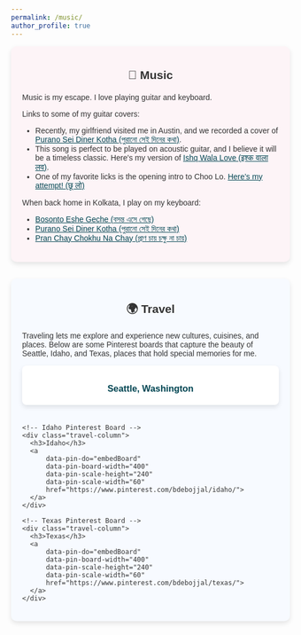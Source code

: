 ```yaml
---
permalink: /music/
author_profile: true
---
```


<style>
  body {
      font-family: "Arial", sans-serif;
      font-size: 14px;
      color: #333;
  }
  a {
      color: #014552;
  }
  h2 {
      text-align: center;
      font-weight: bold;
      margin-top: 20px;
      margin-bottom: 20px;
  }
  a:hover {
      text-decoration: underline;
  }
  .section {
      padding: 20px;
      margin-bottom: 30px;
      border-radius: 10px;
      box-shadow: 0 4px 8px rgba(0,0,0,0.1);
  }
  .music-section {
      background: #fdf4f7;
  }
  .travel-section {
      background: #f7faff;
  }
  table {
      margin: 20px auto;
      border-collapse: collapse;
      width: 80%;
      box-shadow: 0 4px 8px rgba(0,0,0,0.1);
  }
  table th, table td {
      border: 1px solid #ddd;
      padding: 10px;
      text-align: center;
  }
  table th {
      background-color: #f2f2f2;
      font-weight: bold;
  }
  table a {
      text-decoration: none;
      color: #014552;
  }
  table a:hover {
      text-decoration: underline;
  }
  
  /* Modal styles */
    /* Modal styles */
    .modal {
        display: none;
        position: fixed;
        z-index: 10000; /* Higher z-index to ensure it appears above the menu */
        left: 0;
        top: 0;
        width: 100%;
        height: 100%;
        background-color: rgba(0, 0, 0, 0.8);
        overflow: hidden; /* Prevent background scrolling */
    }

    .modal-content {
        position: fixed;
        top: 50%;
        left: 50%;
        transform: translate(-50%, -50%);
        margin: 0;
        padding: 20px; /* Adds some space inside the modal */
        width: 90%; /* Use a percentage for better responsiveness */
        max-width: 600px; /* Limit the maximum width */
        max-height: 80%; /* Prevent it from overflowing the viewport */
        background: white;
        border-radius: 10px;
        box-shadow: 0 4px 8px rgba(0, 0, 0, 0.2);
        z-index: 1100; /* Ensures the content is above the modal backdrop */
        overflow: auto; /* Add scrolling for content if necessary */
    }

    .modal img {
        max-width: 100%; /* Ensure image doesn't overflow the modal */
        max-height: 100%; /* Limit the image height */
        margin: 0 auto; /* Center the image */
        display: block;
    }

    .close {
        position: absolute;
        top: 10px;
        right: 10px;
        background: rgba(0, 0, 0, 0.6);
        border-radius: 50%;
        width: 30px;
        height: 30px;
        line-height: 30px;
        text-align: center;
        color: white;
        font-size: 18px;
        font-weight: bold;
        cursor: pointer;
        transition: background 0.3s;
    }

    .carousel-controls {
        display: flex;
        justify-content: space-between;
        align-items: center;
        position: absolute;
        top: 50%;
        width: 100%;
        transform: translateY(-50%);
        z-index: 10002; /* Higher z-index to stay above the modal content */
        pointer-events: none; /* Prevent blocking clicks outside the modal */
    }

    .carousel-controls span {
        pointer-events: all; /* Enable clicking on the buttons */
        color: #fff;
        font-size: 25px;
        cursor: pointer;
        padding: 0 15px;
        background: rgba(0, 0, 0, 0.5);
        border-radius: 50%;
        width: 35px;
        height: 35px;
        line-height: 35px;
        text-align: center;
        user-select: none;
        transition: background 0.3s ease;
    }

    .carousel-controls span:hover {
        background: rgba(0, 0, 0, 0.8);
    }


</style>

<div class="section music-section">
  <h2>🎵 Music</h2>
  <p>Music is my escape. I love playing guitar and keyboard.</p>
  <p>Links to some of my guitar covers:</p>
  <ul>
    <li>Recently, my girlfriend visited me in Austin, and we recorded a cover of <a href="https://youtu.be/i9sKbcSbjF4">Purano Sei Diner Kotha (পুরানো সেই দিনের কথা)</a>.</li>
    <li>This song is perfect to be played on acoustic guitar, and I believe it will be a timeless classic. Here's my version of <a href="/videos/IshqWalaLove.mov">Ishq Wala Love (इश्क वाला लव)</a>.</li>
    <li>One of my favorite licks is the opening intro to Choo Lo. <a href="/videos/Video-374.mov">Here’s my attempt! (छू लो)</a></li>
    <!-- <li>Bengali is my mother tongue, and though I never learned singing, I gave <a href="https://youtube.com/shorts/_3zst7uvgE8?si=JbpdwBvnh7QRhbRP">Coffee House er Shei Adda Ta (কফি হাউসের সেই আড্ডাটা)</a> a try.</li> -->
  </ul>
  <p>When back home in Kolkata, I play on my keyboard:</p>
  <ul>
    <li><a href="https://youtu.be/boWtt-A6qTU?si=vzbv0Mmv89o3w9Pc">Bosonto Eshe Geche (বসন্ত এসে গেছে)</a></li>
    <li><a href="https://youtu.be/uqbLpiiSf9M?si=j1hw4WHTiQ6bVB4t">Purano Sei Diner Kotha (পুরানো সেই দিনের কথা)</a></li>
    <li><a href="https://youtu.be/M9QqOV-6YJo?si=dbRzfBskeRMM-rgm">Pran Chay Chokhu Na Chay (প্রাণ চায় চক্ষু না চায়)</a></li>
  </ul>
</div>

<div class="section travel-section">
  <h2>🌍 Travel</h2>
  <p>Traveling lets me explore and experience new cultures, cuisines, and places. Below are some Pinterest boards that capture the beauty of Seattle, Idaho, and Texas, places that hold special memories for me.</p>
  
  <div class="travel-columns">
    <!-- Seattle Pinterest Board -->
    <div class="travel-column">
      <h3>Seattle, Washington</h3>
      <a 
          data-pin-do="embedBoard" 
          data-pin-board-width="400" 
          data-pin-scale-height="240" 
          data-pin-scale-width="60" 
          href="https://www.pinterest.com/bdebojjal/seattle-washington/">
      </a>
    </div>

    <!-- Idaho Pinterest Board -->
    <div class="travel-column">
      <h3>Idaho</h3>
      <a 
          data-pin-do="embedBoard" 
          data-pin-board-width="400" 
          data-pin-scale-height="240" 
          data-pin-scale-width="60" 
          href="https://www.pinterest.com/bdebojjal/idaho/">
      </a>
    </div>

    <!-- Texas Pinterest Board -->
    <div class="travel-column">
      <h3>Texas</h3>
      <a 
          data-pin-do="embedBoard" 
          data-pin-board-width="400" 
          data-pin-scale-height="240" 
          data-pin-scale-width="60" 
          href="https://www.pinterest.com/bdebojjal/texas/">
      </a>
    </div>
  </div>
</div>

<!-- Include Pinterest Script -->
<script async defer src="https://assets.pinterest.com/js/pinit.js"></script>

<style>
  .travel-columns {
      display: flex;
      flex-wrap: wrap;
      justify-content: space-between;
      gap: 20px;
  }
  
  .travel-column {
      flex: 1 1 48%; /* Each column takes approximately half the width */
      box-sizing: border-box;
      padding: 10px;
      background-color: #ffffff;
      border-radius: 8px;
      box-shadow: 0 4px 8px rgba(0,0,0,0.1);
  }

  .travel-column h3 {
      text-align: center;
      margin-bottom: 10px;
      color: #014552;
  }

  @media (max-width: 768px) {
      .travel-column {
          flex: 1 1 100%; /* Stack columns on smaller screens */
      }
  }
</style>
